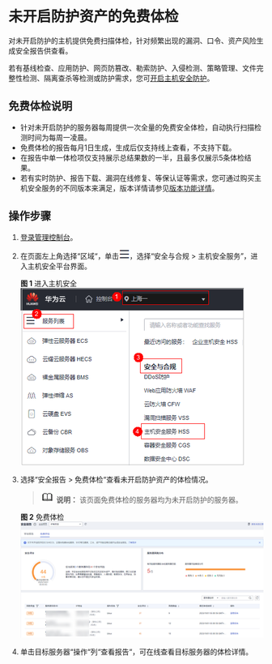 # 未开启防护资产的免费体检<a name="hss_01_0411"></a>

对未开启防护的主机提供免费扫描体检，针对频繁出现的漏洞、口令、资产风险生成安全报告供查看。

若有基线检查、应用防护、网页防篡改、勒索防护、入侵检测、策略管理、文件完整性检测、隔离查杀等检测或防护需求，您可[开启主机安全防护](开启主机防护.md)。

## 免费体检说明<a name="hss_01_0558_section202277458357"></a>

-   针对未开启防护的服务器每周提供一次全量的免费安全体检，自动执行扫描检测时间为每周一凌晨。
-   免费体检的报告每月1日生成，生成后仅支持线上查看，不支持下载。
-   在报告中单一体检项仅支持展示总结果数的一半，且最多仅展示5条体检结果。
-   若有实时防护、报告下载、漏洞在线修复、等保认证等需求，您可通过购买主机安全服务的不同版本来满足，版本详情请参见[版本功能详情](https://support.huaweicloud.com/productdesc-hss2.0/hss_01_0136.html)。

## 操作步骤<a name="hss_01_0558_section211191043520"></a>

1.  [登录管理控制台](https://console.huaweicloud.com/?locale=zh-cn)。
2.  在页面左上角选择“区域“，单击![](figures/zh-cn_image_0000001517317834.png)，选择“安全与合规 \> 主机安全服务”，进入主机安全平台界面。

    **图 1**  进入主机安全<a name="hss_01_0558_hss_01_0234_fig1855613765114"></a>  
    ![](figures/进入主机安全.png "进入主机安全")

3.  选择“安全报告  \>  免费体检“查看未开启防护资产的体检情况。

    >![](public_sys-resources/icon-note.gif) **说明：** 
    >该页面免费体检的服务器均为未开启防护的服务器。

    **图 2**  免费体检<a name="hss_01_0558_fig440431932920"></a>  
    ![](figures/免费体检.png "免费体检")

4.  单击目标服务器“操作“列“查看报告“，可在线查看目标服务器的体检详情。

